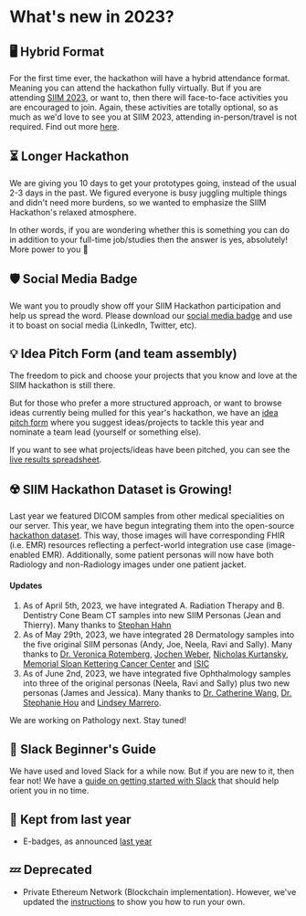 # What's new in 2023?

## 🖥️ Hybrid Format
For the first time ever, the hackathon will have a hybrid attendance format. Meaning you can attend the hackathon fully virtually. But if you are attending [SIIM 2023](https://siim.org/page/siim23_about_siim23), or want to, then there will face-to-face activities you are encouraged to join. Again, these activities are totally optional, so as much as we'd love to see you at SIIM 2023, attending in-person/travel is not required. Find out more [here](https://siim.org/page/hacking_healthcare).


## ⏳️ Longer Hackathon
We are giving you 10 days to get your prototypes going, instead of the usual 2-3 days in the past. We figured everyone is busy juggling multiple things and didn't need more burdens, so we wanted to emphasize the SIIM Hackathon's relaxed atmosphere. 

In other words, if you are wondering whether this is something you can do in addition to your full-time job/studies then the answer is yes, absolutely! More power to you 🙌️


## 🛡️ Social Media Badge
We want you to proudly show off your SIIM Hackathon participation and help us spread the word. Please download our [social media badge](https://drive.google.com/file/d/11SuIr5Vt2yArA58CWOD0HDHkgG5SKX1p/view?usp=share_link) and use it to boast on social media (LinkedIn, Twitter, etc).


## 💡️ Idea Pitch Form (and team assembly)
The freedom to pick and choose your projects that you know and love at the SIIM hackathon is still there. 

But for those who prefer a more structured approach, or want to browse ideas currently being mulled for this year's hackathon, we have an [idea pitch form](https://forms.gle/GJxhwfDxv1q3UyGv7) where you suggest ideas/projects to tackle this year and nominate a team lead (yourself or something else).

If you want to see what projects/ideas have been pitched, you can see the [live results spreadsheet](https://docs.google.com/spreadsheets/d/19tWRF7e_zwDvFsXIneAuLHAcImYTxjGi0cIkZDcXFOY/edit?usp=sharing).


## ☢️ SIIM Hackathon Dataset is Growing!
Last year we featured DICOM samples from other medical specialities on our server. This year, we have begun integrating them into the open-source [hackathon dataset](https://github.com/ImagingInformatics/hackathon-dataset). This way, those images will have corresponding FHIR (i.e. EMR) resources reflecting a perfect-world integration use case (image-enabled EMR). Additionally, some patient personas will now have both Radiology and non-Radiology images under one patient jacket.

#### Updates
1. As of April 5th, 2023, we have integrated A. Radiation Therapy and B. Dentistry Cone Beam CT samples into new SIIM Personas (Jean and Thierry). Many thanks to [Stephan Hahn](https://www.linkedin.com/in/stephanhahn/)
2. As of May 29th, 2023, we have integrated 28 Dermatology samples into the five original SIIM personas (Andy, Joe, Neela, Ravi and Sally). Many thanks to [Dr. Veronica Rotemberg](https://www.linkedin.com/in/veronica-rotemberg-1639227b/), [Jochen Weber](https://www.linkedin.com/in/jochen-weber-6721b266/), [Nicholas Kurtansky](https://www.linkedin.com/in/nicholas-kurtansky-0758ab109/), [Memorial Sloan Kettering Cancer Center](https://www.mskcc.org/) and [ISIC](https://www.isic-archive.com/#!/topWithHeader/wideContentTop/main)
3. As of June 2nd, 2023, we have integrated five Ophthalmology samples into three of the original personas (Neela, Ravi and Sally) plus two new personas (James and Jessica). Many thanks to [Dr. Catherine Wang](https://www.linkedin.com/in/catherine-wang-106bbb7/), [Dr. Stephanie Hou](https://www.linkedin.com/in/stephanie-hou-5269201a9/) and [Lindsey Marrero](https://www.linkedin.com/in/lindseydute/).

We are working on Pathology next. Stay tuned!


## 💬️ Slack Beginner's Guide
We have used and loved Slack for a while now. But if you are new to it, then fear not! We have a [guide on getting started with Slack](../getting-started/slack.md) that should help orient you in no time.


## 🙌️ Kept from last year
  * E-badges, as announced [last year](./2022.md)


## 💤️ Deprecated
  * Private Ethereum Network (Blockchain implementation). However, we've updated the [instructions](../apis/ethereum-blockchain-intro.md) to show you how to run your own.


